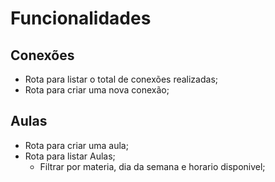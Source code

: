 # Funcionalidades 

## Conexões 
- Rota para listar o total de conexões realizadas;
- Rota para criar uma nova conexão;

## Aulas
- Rota para criar uma aula;
- Rota para listar Aulas;
    - Filtrar por materia, dia da semana e horario disponivel;